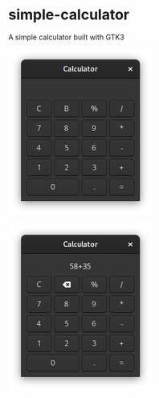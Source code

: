 # simple-calculator
A simple calculator built with GTK3

![alt text](https://github.com/SeaDve/simple-calculator/blob/main/132665375_1266628580386520_8275706672638619711_n.png?raw=true)

![alt text](https://github.com/SeaDve/simple-calculator/blob/main/133142340_406209627368216_8013540224825094198_n.png?raw=true)
